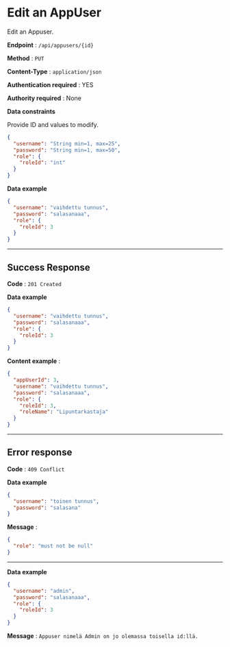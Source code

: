 # Edit an AppUser

Edit an Appuser.

**Endpoint** : `/api/appusers/{id}`

**Method** : `PUT`

**Content-Type** : `application/json`

**Authentication required** : YES

**Authority required** : None

**Data constraints**

Provide ID and values to modify.

```json
{
  "username": "String min=1, max=25",
  "password": "String min=1, max=50",
  "role": {
    "roleId": "int"
  }
}
```

**Data example**

```json
{
  "username": "vaihdettu tunnus",
  "password": "salasanaaa",
  "role": {
    "roleId": 3
  }
}
```

---

## Success Response

**Code** : `201 Created`

**Data example**

```json
{
  "username": "vaihdettu tunnus",
  "password": "salasanaaa",
  "role": {
    "roleId": 3
  }
}
```

**Content example** :

```json
{
  "appUserId": 3,
  "username": "vaihdettu tunnus",
  "password": "salasanaaa",
  "role": {
    "roleId": 3,
    "roleName": "Lipuntarkastaja"
  }
}
```

---

## Error response

**Code** : `409 Conflict`

**Data example**

```json
{
  "username": "toinen tunnus",
  "password": "salasana"
}
```

**Message** :

```json
{
  "role": "must not be null"
}
```

---

**Data example**

```json
{
  "username": "admin",
  "password": "salasanaaa",
  "role": {
    "roleId": 3
  }
}
```

**Message** : `Appuser nimelä Admin on jo olemassa toisella id:llä.`
